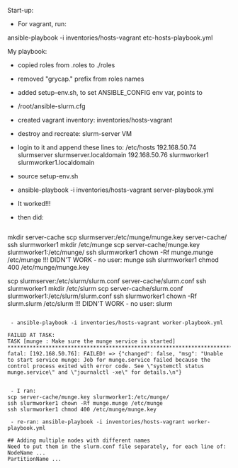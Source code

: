 Start-up:

 - For vagrant, run:

ansible-playbook -i inventories/hosts-vagrant etc-hosts-playbook.yml


My playbook:

 - copied roles from .roles to ./roles
 - removed "grycap." prefix from roles names

 - added setup-env.sh, to set ANSIBLE_CONFIG env var, points to
 - /root/ansible-slurm.cfg

 - created vagrant inventory: inventories/hosts-vagrant


 - destroy and recreate: slurm-server VM

 - login to it and append these lines to: /etc/hosts
192.168.50.74 slurmserver slurmserver.localdomain
192.168.50.76 slurmworker1 slurmworker1.localdomain

 - source setup-env.sh
 - ansible-playbook -i inventories/hosts-vagrant server-playbook.yml

 - It worked!!!
 - then did:

```

```
mkdir server-cache
scp slurmserver:/etc/munge/munge.key server-cache/
ssh slurmworker1 mkdir /etc/munge
scp server-cache/munge.key slurmworker1:/etc/munge/
ssh slurmworker1 chown -Rf munge.munge /etc/munge !!! DIDN'T WORK - no user: munge
ssh slurmworker1 chmod 400 /etc/munge/munge.key

scp slurmserver:/etc/slurm/slurm.conf server-cache/slurm.conf
ssh slurmworker1 mkdir /etc/slurm
scp server-cache/slurm.conf slurmworker1:/etc/slurm/slurm.conf
ssh slurmworker1 chown -Rf slurm.slurm /etc/slurm !!! DIDN'T WORK - no user: slurm
```

 - ansible-playbook -i inventories/hosts-vagrant worker-playbook.yml

FAILED AT TASK: 
TASK [munge : Make sure the munge service is started] ************************************************************************************************************
fatal: [192.168.50.76]: FAILED! => {"changed": false, "msg": "Unable to start service munge: Job for munge.service failed because the control process exited with error code. See \"systemctl status munge.service\" and \"journalctl -xe\" for details.\n"}


 - I ran:
scp server-cache/munge.key slurmworker1:/etc/munge/
ssh slurmworker1 chown -Rf munge.munge /etc/munge
ssh slurmworker1 chmod 400 /etc/munge/munge.key

 - re-ran: ansible-playbook -i inventories/hosts-vagrant worker-playbook.yml

## Adding multiple nodes with different names
Need to put them in the slurm.conf file separately, for each line of:
NodeName ...
PartitionName ...
